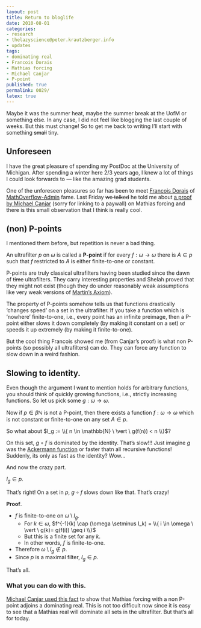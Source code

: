 ```yaml
---
layout: post
title: Return to bloglife
date: 2010-08-01
categories:
- research
- thelazyscience@peter.krautzberger.info
- updates
tags:
- dominating real
- Francois Dorais
- Mathias forcing
- Michael Canjar
- P-point
published: true
permalink: 0029/
latex: true
---
```


Maybe it was the summer heat, maybe the summer break at the UofM or something else. In any case, I did not feel like blogging the last couple of weeks. But this must change! So to get me back to writing I’ll start with something <del>small</del> tiny.

## Unforeseen

I have the great pleasure of spending my PostDoc at the University of Michigan. After spending a winter here 2/3 years ago, I knew a lot of things I could look forwards to — like the amazing grad students.

One of the unforeseen pleasures so far has been to meet [Francois Dorais](http://dorais.org) of [MathOverflow-Admin](http://mathoverflow.net/users/2000/francois-g-dorais) fame. Last Friday <del>we talked</del> he told me about [a proof by Michael Canjar](http://doi.org/10.2307/2047620) (sorry for linking to a paywall) on Mathias forcing and there is this small observation that I think is really cool.

## (non) P-points

I mentioned them before, but repetition is never a bad thing.

An ultrafilter $p$ on $\omega$ is called a **P-point** if for every $f: \omega \rightarrow \omega$ there is $A\in p$ such that $f$ restricted to $A$ is either finite-to-one or constant.

P-points are truly classical ultrafilters having been studied since the dawn of <del>time</del> ultrafilters. They carry interesting properties and Shelah proved that they might not exist (though they do under reasonably weak assumptions like very weak versions of [Martin’s Axiom](http://en.wikipedia.org/wiki/Martin%27s_axiom)).

The property of P-points somehow tells us that functions drastically ‘changes speed’ on a set in the ultrafilter. If you take a function which is ‘nowhere’ finite-to-one, i.e., every point has an infinite preimage, then a P-point either slows it down completely (by making it constant on a set) or speeds it up extremely (by making it finite-to-one).

But the cool thing Francois showed me (from Canjar’s proof) is what non P-points (so possibly all ultrafilters) can do. They can force any function to slow down in a weird fashion.

## Slowing to identity.

Even though the argument I want to mention holds for arbitrary functions, you should think of quickly growing functions, i.e., strictly increasing functions. So let us pick some $g: \omega \rightarrow \omega$.

Now if $p \in \beta \mathbb{N}$ is not a P-point, then there exists a function $f: \omega \rightarrow \omega$ which is not constant or finite-to-one on any set $A \in p$.

So what about $I_g := \\{ n \in \mathbb{N} \ \vert \ g(f(n)) < n \\}$?

On this set, $g \circ f$ is dominated by the identity. That’s slow!!! Just imagine $g$ was the [Ackermann function](http://en.wikipedia.org/wiki/Ackermann_function) or faster thatn all recursive functions! Suddenly, its only as fast as the identity? Wow…

And now the crazy part.

$I_g \in p$.

That’s right! On a set in $p$, $g\circ f$ slows down like that. That’s crazy!

**Proof**.

*   $f$ is finite-to-one on $\omega \setminus I_g$.
    *   For $k\in \omega$, $f^{-1}(k) \cap (\omega \setminus I_k) = \\{ i \in \omega \ \vert \ g(k)= g(f(i)) \geq i \\}$
    *   But this is a finite set for any $k$.
    *   In other words, $f$ is finite-to-one.
*   Therefore $\omega \setminus I_g \notin p$.
*   Since $p$ is a maximal filter, $I_g \in p$.

That’s all.

### What you can do with this.

[Michael Canjar used this fact](http://doi.org/10.2307/2047620) to show that Mathias forcing with a non P-point adjoins a dominating real. This is not too difficult now since it is easy to see that a Mathias real will dominate all sets in the ultrafilter. But that’s all for today.
